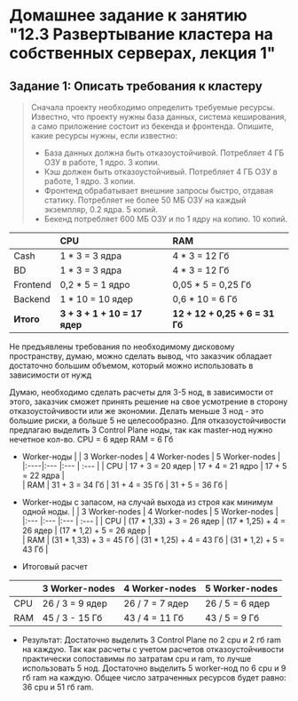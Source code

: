 # Домашнее задание к занятию "12.3 Развертывание кластера на собственных серверах, лекция 1"

## Задание 1: Описать требования к кластеру

> Сначала проекту необходимо определить требуемые ресурсы. Известно, что проекту нужны база данных, система кеширования, а само приложение состоит из бекенда и фронтенда. Опишите, какие ресурсы нужны, если известно:
> * База данных должна быть отказоустойчивой. Потребляет 4 ГБ ОЗУ в работе, 1 ядро. 3 копии.
> * Кэш должен быть отказоустойчивый. Потребляет 4 ГБ ОЗУ в работе, 1 ядро. 3 копии.
> * Фронтенд обрабатывает внешние запросы быстро, отдавая статику. Потребляет не более 50 МБ ОЗУ на каждый экземпляр, 0.2 ядра. 5 копий.
> * Бекенд потребляет 600 МБ ОЗУ и по 1 ядру на копию. 10 копий.

|           | CPU                          | RAM                            |
|:----------|:---                          |:-------------------------------|
| Cash      | 1 * 3 = 3 ядра               | 4 * 3 = 12 Гб                  |     
| BD        | 1 * 3 = 3 ядра               | 4 * 3 = 12 Гб                  | 
| Frontend  | 0,2 * 5 = 1 ядро             | 0,05 * 5 = 0,25 Гб             | 
| Backend   | 1 * 10 = 10 ядер             | 0,6 * 10 = 6 Гб                | 
| **Итого** | **3 + 3 + 1 + 10 = 17 ядер** | **12 + 12 + 0,25 + 6 = 31 Гб** | 

Не предъявлены требования по необходимому дисковому пространству, думаю, можно сделать вывод, что заказчик обладает достаточно большим объемом, который можно использовать в зависимости от нужд

Думаю, необходимо сделать расчеты для 3-5 нод, в зависимости от этого, заказчик сможет принять решение на свое усмотрение в сторону отказоустойчивости или же экономии.
Делать меньше 3 нод - это большие риски, а больше 5 не целесообразно.
Для отказоустойчивости предлагаю выделить 3 Control Plane ноды, так как master-нод нужно нечетное кол-во.
CPU = 6 ядер
RAM = 6 Гб

* Worker-ноды
|     | 3 Worker-nodes   | 4 Worker-nodes   | 5 Worker-nodes   |
|:----|:---              |:---              | :---             |
| CPU | 17 + 3 = 20 ядер | 17 + 4 = 21 ядро | 17 + 5 = 22 ядра |    
| RAM | 31 + 3 = 34 Гб   | 31 + 4 = 35 Гб   | 31 + 5 = 36 Гб   |

* Worker-ноды с запасом, на случай выхода из строя как минимум одной ноды.
|       | 3 Worker-nodes            | 4 Worker-nodes            | 5 Worker-nodes           |
|:---   |:---                       |:---                       | :---                     |
| CPU   | (17 * 1,33) + 3 = 26 ядер | (17 * 1,25) + 4 = 26 ядер | (17 * 1,2) + 5 = 26 ядер |    
| RAM   | (31 * 1,33) + 3 = 45 Гб   | (31 * 1,25) + 4 = 43 Гб   | (31 * 1,2) + 5 = 43 Гб   |

* Итоговый расчет

|     | 3 Worker-nodes  | 4 Worker-nodes  | 5 Worker-nodes  |
|:----|:---             |:---             | :---            |
| CPU | 26 / 3 = 9 ядер | 26 / 7 = 7 ядер | 26 / 5 = 6 ядер |    
| RAM | 45 / 3 - 15 Гб  | 43 / 4 = 11 Гб  | 43 / 5 = 9 Гб   |

* Результат:
Достаточно выделить 3 Control Plane по 2 cpu и 2 гб ram на каждую.
Так как расчеты с учетом расчетов отказоустойчивости практически сопоставимы по затратам cpu и ram, то лучше использовать 5 нод.
Достаточно выделить 5 worker-нод по 6 cpu и 9 гб ram на каждую.
Общее число затраченных ресурсов будет равно: 36 cpu и 51 гб ram.